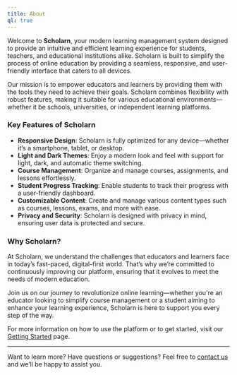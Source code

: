 ```yaml
---
title: About
ql: true
---
```


Welcome to **Scholarn**, your modern learning management system designed to provide an intuitive and efficient learning experience for students, teachers, and educational institutions alike. Scholarn is built to simplify the process of online education by providing a seamless, responsive, and user-friendly interface that caters to all devices.

Our mission is to empower educators and learners by providing them with the tools they need to achieve their goals. Scholarn combines flexibility with robust features, making it suitable for various educational environments—whether it be schools, universities, or independent learning platforms.

### Key Features of Scholarn

- **Responsive Design**: Scholarn is fully optimized for any device—whether it’s a smartphone, tablet, or desktop.
- **Light and Dark Themes**: Enjoy a modern look and feel with support for light, dark, and automatic theme switching.
- **Course Management**: Organize and manage courses, assignments, and lessons effortlessly.
- **Student Progress Tracking**: Enable students to track their progress with a user-friendly dashboard.
- **Customizable Content**: Create and manage various content types such as courses, lessons, exams, and more with ease.
- **Privacy and Security**: Scholarn is designed with privacy in mind, ensuring user data is protected and secure.

### Why Scholarn?

At Scholarn, we understand the challenges that educators and learners face in today’s fast-paced, digital-first world. That’s why we’re committed to continuously improving our platform, ensuring that it evolves to meet the needs of modern education.

Join us on our journey to revolutionize online learning—whether you're an educator looking to simplify course management or a student aiming to enhance your learning experience, Scholarn is here to support you every step of the way.

For more information on how to use the platform or to get started, visit our [Getting Started](/getting-started/) page.

---

Want to learn more? Have questions or suggestions? Feel free to [contact us](/contact/) and we’ll be happy to assist you.


